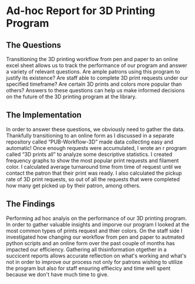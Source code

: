 # Ad-hoc Report for 3D Printing Program
 
## The Questions 

Transitioning the 3D printing workflow from pen and paper to an online excel sheet allows us to track the performance of our program and answer a variety of relevant questions. Are ample patrons using this program to justify its existence? Are staff able to complete 3D print requests under our specified timeframe? Are certain 3D prints and colors more popular than others?  Answers to these questions can help us make informed decisions on the future of the 3D printing program at the library.  

## The Implementation 

In order to answer these questions, we obviously need to gather the data. Thankfully transitioning to an online form as I discussed in a separate repository called “PUB-Workflow-3D” made data collecting easy and automatic! Once enough requests were accumulated, I wrote an r program called “3D prints all” to analyze some descriptive statistics. I created frequency graphs to show the most popular print requests and filament color. I calculated average turnaround time from time of request until we contact the patron that their print was ready. I also calculated the pickup rate of 3D print requests, so out of all the requests that were completed how many get picked up by their patron, among others. 

## The Findings 

Performing ad hoc analyis on the performance of our 3D printing program. In order to gather valuable insights and imporve our program I looked at the most common types of prints request and thier colors. On the staff side I investigated how changing our workflow from pen and paper to autmated python scripts and an online form over the past couple of months has impacted our efficiency. Gathering all thisinformation otgether in a succicent reports allows accurate reflection on what's working and what's not in order to improve our process not only for patrons wishing to utilize the program but also for staff ensuring effiecicy and time well spent because we don't have much time to give. 
